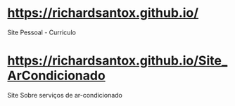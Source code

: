 # https://richardsantox.github.io/
Site Pessoal - Curriculo
# https://richardsantox.github.io/Site_ArCondicionado
Site Sobre serviços de ar-condicionado

